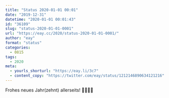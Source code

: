 ```yaml
---
title: "Status 2020-01-01 00:01"
date: "2019-12-31"
datetime: "2020-01-01 00:01:43"
id: "36109"
slug: "status-2020-01-01-0001"
url: "https://eay.cc/2020/status-2020-01-01-0001/"
author: "eay"
format: "status"
categories:
  - 0815
tags:
  - 2020
meta:
  - yourls_shorturl: "https://eay.li/3c7"
  - content_copy: "https://twitter.com/eay/status/1212146890634121216"
---
```


Frohes neues Jahr(zehnt) allerseits! 🎉🥂🎆🍾

